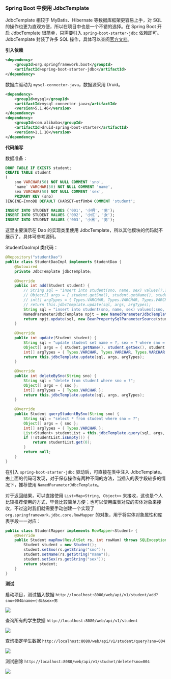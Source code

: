 ### Spring Boot 中使用 JdbcTemplate

JdbcTemplate 相较于 MyBatis、Hibernate 等数据库框架更容易上手，对 SQL 的操作也更为直观方便，所以在项目中也是一个不错的选择。在 Spring Boot 开启 JdbcTemplate 很简单，只需要引入 `spring-boot-starter-jdbc` 依赖即可。JdbcTemplate 封装了许多 SQL 操作，具体可以查阅[官方文档](https://docs.spring.io/spring/docs/current/javadoc-api/org/springframework/jdbc/core/JdbcTemplate.html)。

**引入依赖**

```xml
<dependency>
	<groupId>org.springframework.boot</groupId>
	<artifactId>spring-boot-starter-jdbc</artifactId>
</dependency>
```

数据库驱动为 `mysql-connector-java`，数据源采用 Druid。

```xml
<dependency>
	<groupId>mysql</groupId>
	<artifactId>mysql-connector-java</artifactId>
	<version>5.1.46</version>
</dependency>
<dependency>
	<groupId>com.alibaba</groupId>
	<artifactId>druid-spring-boot-starter</artifactId>
	<version>1.1.10</version>
</dependency>
```

**代码编写**

数据准备：

```sql
DROP TABLE IF EXISTS student;
CREATE TABLE student
(
    sno VARCHAR(50) NOT NULL COMMENT 'sno', 
    `name` VARCHAR(50) NOT NULL COMMENT 'name',
    sex VARCHAR(50) NOT NULL COMMENT 'sex',
    PRIMARY KEY (sno)
)ENGINE=InnoDB DEFAULT CHARSET=utf8mb4 COMMENT 'student';

INSERT INTO STUDENT VALUES ('001', '小明', '男');
INSERT INTO STUDENT VALUES ('002', '小红', '女');
INSERT INTO STUDENT VALUES ('003', '小黑', '男');
```

这里主要演示在 Dao 的实现类里使用 JdbcTemplate，所以其他模块的代码就不展示了，具体可参考源码。

StudentDaoImpl 类代码：

```java
@Repository("studentDao")
public class StudentDaoImpl implements StudentDao {
    @Autowired
    private JdbcTemplate jdbcTemplate;
    
    @Override
    public int add(Student student) {
        // String sql = "insert into student(sno, name, sex) values(?,?,?)";
        // Object[] args = { student.getSno(), student.getName(), student.getSex() };
        // int[] argTypes = { Types.VARCHAR, Types.VARCHAR, Types.VARCHAR };
        // return this.jdbcTemplate.update(sql, args, argTypes);
        String sql = "insert into student(sno, name, sex) values(:sno, :name, :sex)";
        NamedParameterJdbcTemplate npjt = new NamedParameterJdbcTemplate(this.jdbcTemplate.getDataSource());
        return npjt.update(sql, new BeanPropertySqlParameterSource(student));
    }
    
    @Override
    public int update(Student student) {
        String sql = "update student set name = ?, sex = ? where sno = ?";
        Object[] args = { student.getName(). student.getSex(), student.getSno() };
        int[] argTypes = { Types.VARCHAR, Types.VARCHAR, Types.VARCHAR };
        return this.jdbcTemplate.update(sql, args, argTypes);
    }
    
    @Override
    public int deleteBySno(String sno) {
        String sql = "delete from student where sno = ?";
        Object[] args = { sno };
        int[] argTypes = { Types.VARCHAR };
        return this.jdbcTemplate.update(sql, args, argTypes);
    }
    
    @Override
    public Student queryStudentBySno(String sno) {
        String sql = "select * from student where sno = ?";
        Object[] args = { sno };
        int[] argTypes = { Types.VARCHAR };
        List<Student> studentList = this.jdbcTemplate.query(sql, args, argTypes, new StudentMapper());
        if (!studentList.isEmpty()) {
            return studentList.get(0);
        }
        return null;
    }
}
```

在引入 `spring-boot-starter-jdbc` 驱动后，可直接在类中注入 JdbcTemplate。由上面的代码可发现，对于保存操作有两种不同的方法，当插入的表字段较多的情况下，推荐使用 `NamedParameterJdbcTemplate`。

对于返回结果，可以直接使用 `List<Map<String, Object>>` 来接收，这也是个人比较推荐使用的方式，毕竟比较简单方便；也可以使用库表对应的实体对象来接收，不过这时我们就需要手动创建一个实现了 `org.springframework.jdbc.core.RowMapper` 的对象，用于将实体对象属性和库表字段一一对应：

```java
public class StudentMapper implements RowMapper<Student> {
    @Override
    public Student mapRow(ResultSet rs, int rowNum) throws SQLException {
        Student student = new Student();
        student.setSno(rs.getString("sno"));
        student.setName(rs.getString("name"));
        student.setSex(rs.getString("sex"));
        return student;
    }
}
```

**测试**

启动项目，测试插入数据 `http://localhost:8080/web/api/v1/student/add?sno=004&name=小灰&sex=男`

![](http://image.berlin4h.top/images/2020/07/11/20200711155236.png)

查询所有的学生数据 `http://localhost:8080/web/api/v1/student`

![](http://image.berlin4h.top/images/2020/07/11/20200711155356.png)

查询指定学生数据 `http://localhost:8080/web/api/v1/student/query?sno=004`

![](http://image.berlin4h.top/images/2020/07/11/20200711155451.png)

测试删除 `http://localhost:8080/web/api/v1/studnet/delete?sno=004`

![](http://image.berlin4h.top/images/2020/07/11/20200711155803.png)

